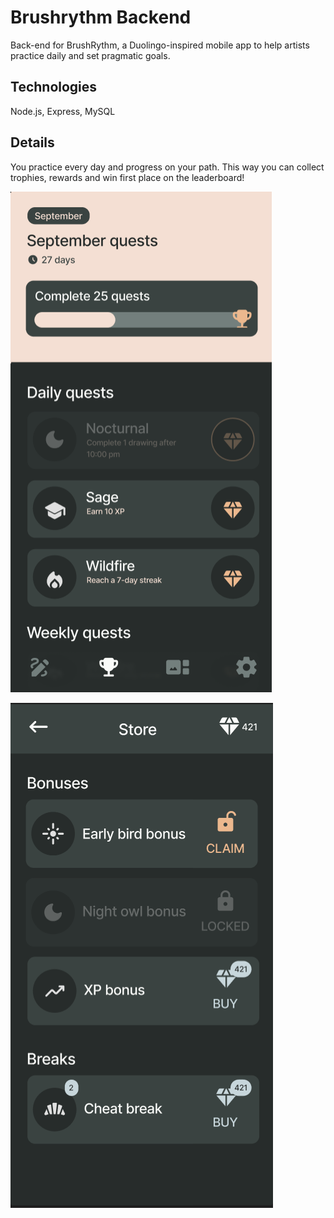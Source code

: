 # Brushrythm Backend
Back-end for BrushRythm, a Duolingo-inspired mobile app to help artists practice daily and set pragmatic goals.

## Technologies

Node.js, Express, MySQL

## Details

You practice every day and progress on your path. This way you can collect trophies, rewards and win first place on the leaderboard!

![quests screen](https://raw.githubusercontent.com/Flora-Pvt/brushrythm-mobileapp/master/public/images/screenshot-quests.png)

![store screen](https://raw.githubusercontent.com/Flora-Pvt/brushrythm-mobileapp/master/public/images/screenshot-store.png)
